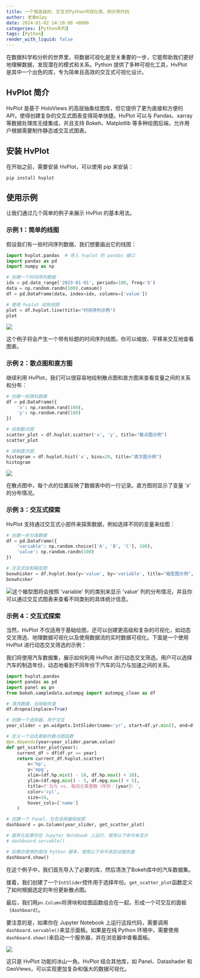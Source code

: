 ```yaml
---
title: 一个很高级的、交互式Python可视化库，附示例代码
author: 老章mlpy
date: 2024-01-02 14:10:00 +0800
categories: [Python系列]
tags: [Python]
render_with_liquid: false
---
```


在数据科学和分析的世界里，将数据可视化是至关重要的一步，它能帮助我们更好地理解数据，发现潜在的模式和关系。Python 提供了多种可视化工具，HvPlot 是其中一个出色的库，专为简单且高效的交互式可视化设计。

## HvPlot 简介

HvPlot 是基于 HoloViews 的高层抽象绘图库，但它提供了更为直接和方便的API，使得创建复杂的交互式图表变得简单快捷。HvPlot 可以与 Pandas、xarray 等数据处理库无缝集成，并且支持 Bokeh、Matplotlib 等多种绘图后端，允许用户根据需要制作静态或交互式图表。

## 安装 HvPlot

在开始之前，需要安装 HvPlot，可以使用 pip 来安装：

```shell
pip install hvplot
```

## 使用示例

让我们通过几个简单的例子来展示 HvPlot 的基本用法。

### 示例 1：简单的线图

假设我们有一些时间序列数据，我们想要画出它的线图：

```py
import hvplot.pandas  # 导入 hvplot 的 pandas 接口
import pandas as pd
import numpy as np

# 创建一个时间序列数据
idx = pd.date_range('2023-01-01', periods=100, freq='D')
data = np.random.randn(100).cumsum()
df = pd.DataFrame(data, index=idx, columns=['value'])

# 使用 hvplot 绘制线图
plot = df.hvplot.line(title="时间序列示例")
plot
```

![](https://my-wechat.oss-cn-beijing.aliyuncs.com/image-20240101142319796.png)

这个例子将会产生一个带有标题的时间序列线图，你可以缩放、平移来交互地查看图表。

### 示例 2：散点图和直方图

继续利用 HvPlot，我们可以很容易地绘制散点图和直方图来查看变量之间的关系和分布：

```py
# 创建一些随机数据
df = pd.DataFrame({
    'x': np.random.rand(100),
    'y': np.random.rand(100)
})

# 绘制散点图
scatter_plot = df.hvplot.scatter('x', 'y', title="散点图示例")
scatter_plot

# 绘制直方图
histogram = df.hvplot.hist('x', bins=20, title="直方图示例")
histogram
```

![](https://my-wechat.oss-cn-beijing.aliyuncs.com/image-20240101142356072.png)

在散点图中，每个点的位置反映了数据表中的一行记录。直方图则显示了变量 'x' 的分布情况。

### 示例 3：交互式探索

HvPlot 支持通过交互式小部件来探索数据，例如选择不同的变量来绘图：

```py
# 创建一些分类数据
df = pd.DataFrame({
    'variable': np.random.choice(['A', 'B', 'C'], 100),
    'value': np.random.randn(100)
})

# 交互式绘制箱型图
boxwhisker = df.hvplot.box(y='value', by='variable', title="箱型图示例", width=400)
boxwhisker
```



![](https://my-wechat.oss-cn-beijing.aliyuncs.com/image-20240101142429024.png)这个箱型图将会按照 'variable' 列的类别来显示 'value' 列的分布情况，并且你可以通过交互式图表来查看不同类别的具体统计信息。

### 示例 4：交互式探索

当然，HvPlot 不仅适用于基础绘图，还可以创建更高级和复杂的可视化，如动态交叉筛选、地理数据可视化以及使用数据流的实时数据可视化。下面是一个使用 HvPlot 进行动态交叉筛选的示例：

我们将使用汽车数据集，展示如何利用 HvPlot 进行动态交叉筛选。用户可以选择汽车的制造年份，动态地看到不同年份下汽车的马力与加速之间的关系。

```python
import hvplot.pandas
import pandas as pd
import panel as pn
from bokeh.sampledata.autompg import autompg_clean as df

# 清洗数据，去除缺失值
df.dropna(inplace=True)

# 创建一个选择器，用于交互
year_slider = pn.widgets.IntSlider(name='yr', start=df.yr.min(), end=df.yr.max(), step=1)

# 定义一个动态更新的散点图函数
@pn.depends(year=year_slider.param.value)
def get_scatter_plot(year):
    current_df = df[df.yr == year]
    return current_df.hvplot.scatter(
        x='hp', 
        y='mpg', 
        xlim=(df.hp.min() - 10, df.hp.max() + 10), 
        ylim=(df.mpg.min() - 5, df.mpg.max() + 5),
        title=f'马力 vs. 每加仑英里数（年份：{year}）',
        color='cyl', 
        size=10,
        hover_cols=['name']
    )

# 创建一个 Panel，包含选择器和绘图
dashboard = pn.Column(year_slider, get_scatter_plot)

# 服务化如果你在 Jupyter Notebook 上运行，使用以下命令来显示
# dashboard.servable()

# 如果你使用的是纯 Python 脚本，使用以下命令来启动服务器
dashboard.show()
```

在这个例子中，我们首先导入了必要的库，然后清洗了Bokeh库中的汽车数据集。

接着，我们创建了一个`IntSlider`控件用于选择年份。`get_scatter_plot`函数定义了如何根据选定的年份更新散点图。

最后，我们用`pn.Column`将滑块和绘图函数组合在一起，形成一个可交互的面板（`dashboard`）。

要注意的是，如果你在 Jupyter Notebook 上运行这段代码，需要调用`dashboard.servable()`来显示面板。如果是在纯 Python 环境中，需要使用`dashboard.show()`来启动一个服务器，并在浏览器中查看面板。

![](https://my-wechat.oss-cn-beijing.aliyuncs.com/image-20240101142137538.png)

这只是 HvPlot 功能的冰山一角。HvPlot 结合其他库，如 Panel、Datashader 和 GeoViews，可以实现更加复杂和强大的数据可视化。